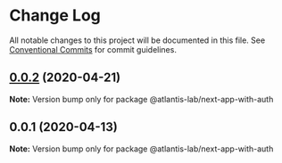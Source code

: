 # Change Log

All notable changes to this project will be documented in this file.
See [Conventional Commits](https://conventionalcommits.org) for commit guidelines.

## [0.0.2](https://github.com/Atlantis-Lab/next/compare/@atlantis-lab/next-app-with-auth@0.0.1...@atlantis-lab/next-app-with-auth@0.0.2) (2020-04-21)

**Note:** Version bump only for package @atlantis-lab/next-app-with-auth

## 0.0.1 (2020-04-13)

**Note:** Version bump only for package @atlantis-lab/next-app-with-auth
